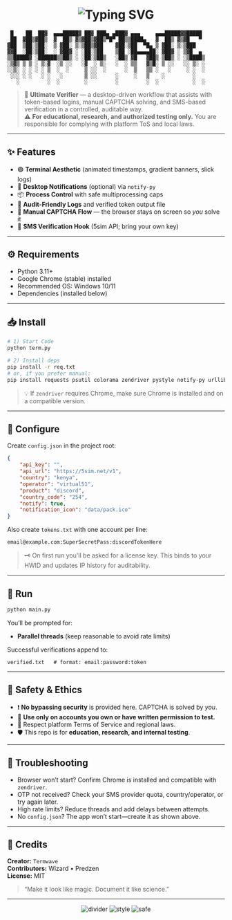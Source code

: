 <h1 align="center">
  <img src="https://readme-typing-svg.demolab.com?font=Fira+Code&weight=700&size=30&pause=900&color=00FF00&center=true&vCenter=true&width=520&lines=%F0%9F%90%9B+Ultimate+Verifier;Built+by+Termwave;Hackish+UI+%7C+Serious+Controls" alt="Typing SVG" />
</h1>

```
 █    ██  ██▓  ▄▄▄█████▓ ██▓ ███▄ ▄███▓ ▄▄▄     ▄▄▄█████▓▓█████ 
 ██  ▓██▒▓██▒  ▓  ██▒ ▓▒▓██▒▓██▒▀█▀ ██▒▒████▄   ▓  ██▒ ▓▒▓█   ▀ 
▓██  ▒██░▒██░  ▒ ▓██░ ▒░▒██▒▓██    ▓██░▒██  ▀█▄ ▒ ▓██░ ▒░▒███   
▓▓█  ░██░▒██░  ░ ▓██▓ ░ ░██░▒██    ▒██ ░██▄▄▄▄██░ ▓██▓ ░ ▒▓█  ▄ 
▒▒█████▓ ░██████▒▒██▒ ░ ░██░▒██▒   ░██▒ ▓█   ▓██▒ ▒██▒ ░ ░▒████▒
░▒▓▒ ▒ ▒ ░ ▒░▓  ░▒ ░░   ░▓  ░ ▒░   ░  ░ ▒▒   ▓▒█░ ▒ ░░   ░░ ▒░ ░
░░▒░ ░ ░ ░ ░ ▒  ░  ░     ▒ ░░  ░      ░  ▒   ▒▒ ░   ░     ░ ░  ░
 ░░░ ░ ░   ░ ░   ░       ▒ ░░      ░     ░   ▒    ░         ░   
   ░         ░  ░        ░         ░         ░  ░           ░  ░
```

> 🧪 **Ultimate Verifier** — a desktop-driven workflow that assists with token-based logins, manual CAPTCHA solving, and SMS-based verification in a controlled, auditable way.  
> ⚠️ **For educational, research, and authorized testing only.** You are responsible for complying with platform ToS and local laws.

---

## ✨ Features

- 🟢 **Terminal Aesthetic** (animated timestamps, gradient banners, slick logs)
- 🔔 **Desktop Notifications** (optional) via `notify-py`
- 📦 **Process Control** with safe multiprocessing caps
- 📜 **Audit-Friendly Logs** and verified token output file
- 🧩 **Manual CAPTCHA Flow** — the browser stays on screen so *you* solve it
- 📲 **SMS Verification Hook** (5sim API; bring your own key)

---

## ⚙️ Requirements

- Python 3.11+
- Google Chrome (stable) installed
- Recommended OS: Windows 10/11
- Dependencies (installed below)

---

## 📥 Install

```bash
# 1) Start Code
python term.py

# 2) Install deps
pip install -r req.txt
# or, if you prefer manual:
pip install requests psutil colorama zendriver pystyle notify-py urllib3 httpx
```

> 💡 If `zendriver` requires Chrome, make sure Chrome is installed and on a compatible version.

---

## 🔧 Configure

Create `config.json` in the project root:

```json
{
    "api_key": "",
    "api_url": "https://5sim.net/v1",
    "country": "kenya",
    "operator": "virtual51",
    "product": "discord",
    "country_code": "254",
    "notify": true,
    "notification_icon": "data/pack.ico"
}
```

Also create `tokens.txt` with one account per line:

```
email@example.com:SuperSecretPass:discordTokenHere
```

> 🗝️ On first run you'll be asked for a license key. This binds to your HWID and updates IP history for auditability.

---

## 🚀 Run

```bash
python main.py
```

You’ll be prompted for:
- **Parallel threads** (keep reasonable to avoid rate limits)

Successful verifications append to:

```
verified.txt   # format: email:password:token
```

---

## 🧱 Safety & Ethics

- ❗ **No bypassing security** is provided here. CAPTCHA is solved by *you*.
- 🧭 **Use only on accounts you own or have written permission to test.**
- 📜 Respect platform Terms of Service and regional laws.
- 🛡️ This repo is for **education, research, and internal testing**.

---

## 🧰 Troubleshooting

- Browser won’t start? Confirm Chrome is installed and compatible with `zendriver`.
- OTP not received? Check your SMS provider quota, country/operator, or try again later.
- High rate limits? Reduce threads and add delays between attempts.
- No `config.json`? The app won’t start—create it as shown above.

---

## 👤 Credits

**Creator:** `Termwave`  
**Contributors:** Wizard • Predzen  
**License:** MIT

> “Make it look like magic. Document it like science.”

---

<p align="center">
  <img alt="divider" src="https://img.shields.io/badge/Status-Active-00ff00?style=for-the-badge" />
  <img alt="style" src="https://img.shields.io/badge/Style-Hacker%20Green-00ff00?style=for-the-badge" />
  <img alt="safe" src="https://img.shields.io/badge/Use-Authorized%20Only-ff0000?style=for-the-badge" />
</p>
